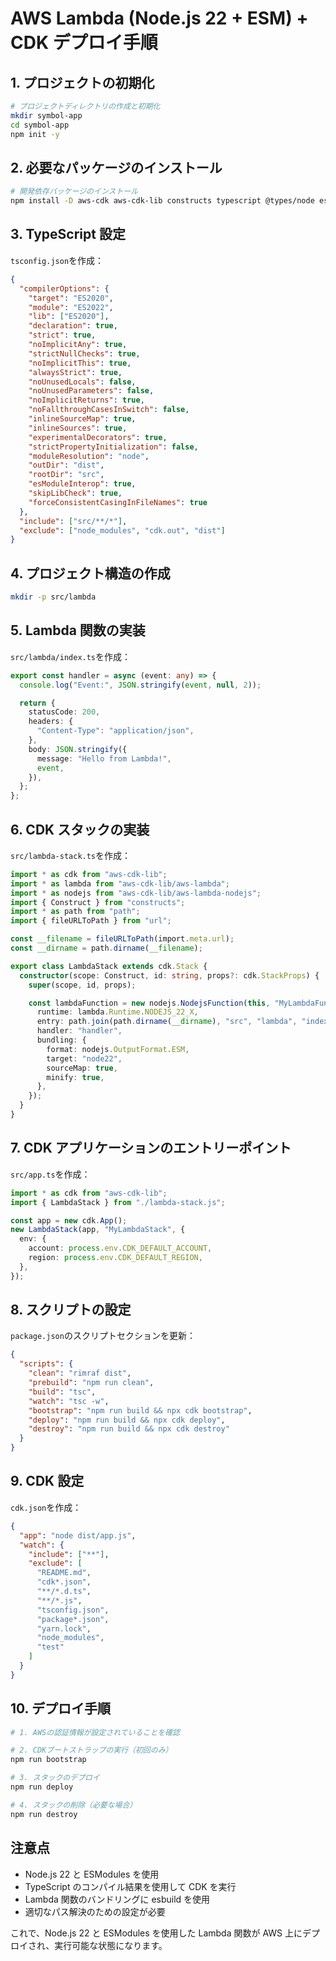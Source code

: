# AWS Lambda (Node.js 22 + ESM) + CDK デプロイ手順

## 1. プロジェクトの初期化

```bash
# プロジェクトディレクトリの作成と初期化
mkdir symbol-app
cd symbol-app
npm init -y
```

## 2. 必要なパッケージのインストール

```bash
# 開発依存パッケージのインストール
npm install -D aws-cdk aws-cdk-lib constructs typescript @types/node esbuild rimraf ts-node
```

## 3. TypeScript 設定

`tsconfig.json`を作成：

```json
{
  "compilerOptions": {
    "target": "ES2020",
    "module": "ES2022",
    "lib": ["ES2020"],
    "declaration": true,
    "strict": true,
    "noImplicitAny": true,
    "strictNullChecks": true,
    "noImplicitThis": true,
    "alwaysStrict": true,
    "noUnusedLocals": false,
    "noUnusedParameters": false,
    "noImplicitReturns": true,
    "noFallthroughCasesInSwitch": false,
    "inlineSourceMap": true,
    "inlineSources": true,
    "experimentalDecorators": true,
    "strictPropertyInitialization": false,
    "moduleResolution": "node",
    "outDir": "dist",
    "rootDir": "src",
    "esModuleInterop": true,
    "skipLibCheck": true,
    "forceConsistentCasingInFileNames": true
  },
  "include": ["src/**/*"],
  "exclude": ["node_modules", "cdk.out", "dist"]
}
```

## 4. プロジェクト構造の作成

```bash
mkdir -p src/lambda
```

## 5. Lambda 関数の実装

`src/lambda/index.ts`を作成：

```typescript
export const handler = async (event: any) => {
  console.log("Event:", JSON.stringify(event, null, 2));

  return {
    statusCode: 200,
    headers: {
      "Content-Type": "application/json",
    },
    body: JSON.stringify({
      message: "Hello from Lambda!",
      event,
    }),
  };
};
```

## 6. CDK スタックの実装

`src/lambda-stack.ts`を作成：

```typescript
import * as cdk from "aws-cdk-lib";
import * as lambda from "aws-cdk-lib/aws-lambda";
import * as nodejs from "aws-cdk-lib/aws-lambda-nodejs";
import { Construct } from "constructs";
import * as path from "path";
import { fileURLToPath } from "url";

const __filename = fileURLToPath(import.meta.url);
const __dirname = path.dirname(__filename);

export class LambdaStack extends cdk.Stack {
  constructor(scope: Construct, id: string, props?: cdk.StackProps) {
    super(scope, id, props);

    const lambdaFunction = new nodejs.NodejsFunction(this, "MyLambdaFunction", {
      runtime: lambda.Runtime.NODEJS_22_X,
      entry: path.join(path.dirname(__dirname), "src", "lambda", "index.ts"),
      handler: "handler",
      bundling: {
        format: nodejs.OutputFormat.ESM,
        target: "node22",
        sourceMap: true,
        minify: true,
      },
    });
  }
}
```

## 7. CDK アプリケーションのエントリーポイント

`src/app.ts`を作成：

```typescript
import * as cdk from "aws-cdk-lib";
import { LambdaStack } from "./lambda-stack.js";

const app = new cdk.App();
new LambdaStack(app, "MyLambdaStack", {
  env: {
    account: process.env.CDK_DEFAULT_ACCOUNT,
    region: process.env.CDK_DEFAULT_REGION,
  },
});
```

## 8. スクリプトの設定

`package.json`のスクリプトセクションを更新：

```json
{
  "scripts": {
    "clean": "rimraf dist",
    "prebuild": "npm run clean",
    "build": "tsc",
    "watch": "tsc -w",
    "bootstrap": "npm run build && npx cdk bootstrap",
    "deploy": "npm run build && npx cdk deploy",
    "destroy": "npm run build && npx cdk destroy"
  }
}
```

## 9. CDK 設定

`cdk.json`を作成：

```json
{
  "app": "node dist/app.js",
  "watch": {
    "include": ["**"],
    "exclude": [
      "README.md",
      "cdk*.json",
      "**/*.d.ts",
      "**/*.js",
      "tsconfig.json",
      "package*.json",
      "yarn.lock",
      "node_modules",
      "test"
    ]
  }
}
```

## 10. デプロイ手順

```bash
# 1. AWSの認証情報が設定されていることを確認

# 2. CDKブートストラップの実行（初回のみ）
npm run bootstrap

# 3. スタックのデプロイ
npm run deploy

# 4. スタックの削除（必要な場合）
npm run destroy
```

## 注意点

- Node.js 22 と ESModules を使用
- TypeScript のコンパイル結果を使用して CDK を実行
- Lambda 関数のバンドリングに esbuild を使用
- 適切なパス解決のための設定が必要

これで、Node.js 22 と ESModules を使用した Lambda 関数が AWS 上にデプロイされ、実行可能な状態になります。
